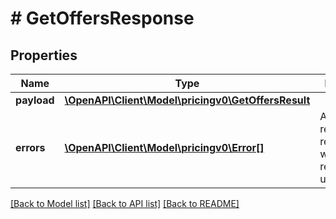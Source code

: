 # # GetOffersResponse

## Properties

Name | Type | Description | Notes
------------ | ------------- | ------------- | -------------
**payload** | [**\OpenAPI\Client\Model\pricingv0\GetOffersResult**](GetOffersResult.md) |  | [optional]
**errors** | [**\OpenAPI\Client\Model\pricingv0\Error[]**](Error.md) | A list of error responses returned when a request is unsuccessful. | [optional]

[[Back to Model list]](../../README.md#models) [[Back to API list]](../../README.md#endpoints) [[Back to README]](../../README.md)
